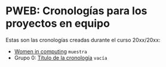 # PWEB: Cronologías para los proyectos en equipo

Estas son las cronologías creadas durante el curso 20xx/20xx:

- [Women in computing](women-computing) `muestra`
- Grupo 0: [Título de la cronología](grupo0) `vacía` 

